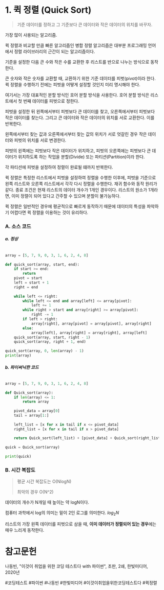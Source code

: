 # 1. 퀵 정렬 (Quick Sort)

> 기준 데이터를 정하고 그 기준보다 큰 데이터와 작은 데이터의 위치를 바꾸자.

가장 많이 사용되는 알고리즘.

퀵 정렬과 비교할 만큼 빠른 알고리즘인 병합 정렬 알고리즘은 대부분 프로그래밍 언어에서 정렬 라이브러리의 근간이 되는 알고리즘이다. 

기준을 설정한 다음 큰 수와 작은 수를 교환한 후 리스트를 반으로 나누는 방식으로 동작한다.

큰 숫자와 작은 숫자를 교환할 때, 교환하기 위한 기준 데이터를 피벗(pivot)이라 한다. 퀵 정렬을 수행하기 전에는 피벗을 어떻게 설정할 것인지 미리 명시해야 한다.

여기서는 가장 대표적인 분할 방식인 호어 분할 방식을 사용한다. 호어 분할 방식은 리스트에서 첫 번째 데이터를 피벗으로 정한다.

피벗을 설정한 뒤 왼쪽에서부터 피벗보다 큰 데이터를 찾고, 오른쪽에서부터 피벗보다 작은 데이터를 찾는다. 그리고 큰 데이터와 작은 데이터의 위치를 서로 교환한다. 이를 반복한다.

왼쪽에서부터 찾는 값과 오른쪽에서부터 찾는 값의 위치가 서로 엇갈린 경우 작은 데이터와 피벗의 위치를 서로 변경한다.

피벗의 왼쪽에는 피벗보다 작은 데이터가 위치하고, 피벗의 오른쪽에는 피벗보다 큰 데이터가 위치하도록 하는 작업을 분할(Divide) 또는 파티션(Partition)이라 한다.

각 파티션에 피벗을 설정하여 정렬이 완료될 떄까지 반복한다.

퀵 정렬은 특정한 리스트에서 피벗을 설정하여 정렬을 수행한 이후에, 피벗을 기준으로 왼쪽 리스트와 오른쪽 리스트에서 각각 다시 정렬을 수행한다. 재귀 함수와 동작 원리가 같다. 종료 조건은 현재 리스트의 데이터 개수가 1개인 경우이다. 리스트의 원소가 1개라면, 이미 정렬이 되어 있다고 간주할 수 있으며 분할이 불가능하다.

퀵 정렬은 일반적인 경우에 평균적으로 빠르게 동작하기 때문에 데이터의 특성을 파악하기 어렵다면 퀵 정렬을 이용하는 것이 유리하다.

### A. 소스 코드

##### a. 정상

```python

array = [5, 7, 9, 0, 3, 1, 6, 2, 4, 8]  
  
def quick_sort(array, start, end):  
    if start >= end:  
        return  
 	pivot = start  
    left = start + 1  
 	right = end  
  
    while left <= right:  
        while left <= end and array[left] <= array[pivot]:  
            left += 1  
 		while right > start and array[right] >= array[pivot]:  
            right -= 1  
 		if left > right:  
            array[right], array[pivot] = array[pivot], array[right]  
        else:  
            array[left], array[right] = array[right], array[left]  
    quick_sort(array, start, right - 1)  
    quick_sort(array, right + 1, end)  
  
quick_sort(array, 0, len(array) - 1)  
print(array)

```

##### b. 파이써닉한 코드

```python

array = [5, 7, 9, 0, 3, 1, 6, 2, 4, 8]  
  
def Quick_sort(array):  
    if len(array) <= 1:  
        return array  
  
    pivot_data = array[0]  
    tail = array[1:]  
  
    left_list = [x for x in tail if x <= pivot_data]  
    right_list = [x for x in tail if x > pivot_data]  
  
    return Quick_sort(left_list) + [pivot_data] + Quick_sort(right_list)  
  
quick = Quick_sort(array)  
  
print(quick)

```

### B. 시간 복잡도

> 평균 시간 복잡도는 O(NlogN)
>
> 최악의 경우 O(N^2)

데이터의 개수가 N개일 때 높이는 약 logN이다.

컴퓨터 과학에서 log의 의미는 밑이 2인 로그를 의미한다. $log_{2}N$

리스트의 가장 왼쪽 데이터를 피벗으로 삼을 때, **이미 데이터가 정렬되어 있는 경우**에는 매우 느리게 동작한다.

# 참고문헌

나동빈, "이것이 취업을 위한 코딩 테스트다 with 파이썬", 초판, 2쇄, 한빛미디어, 2020년

#코딩테스트 #파이썬 #나동빈 #한빛미디어 #이것이취업을위한코딩테스트다 #퀵정렬